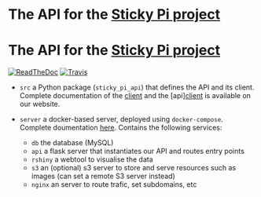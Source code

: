 # The API for the [Sticky Pi project](https://sticky-pi.github.io)

# The API for the [Sticky Pi project](https://sticky-pi.github.io)

[![ReadTheDoc](https://readthedocs.org/projects/sticky_pi_api/badge/?version=latest)](https://sticky_pi_api.readthedocs.io/en/latest/?badge=latest)
[![Travis](https://travis-ci.org/sticky-pi/sticky-pi-api.svg?branch=main)](https://travis-ci.org/sticky-pi/sticky-pi-ap)



* `src` a Python package (`sticky_pi_api`) that defines the API and its client. 
Complete documentation of the [client](https://sticky-pi.github.io/client) and 
the [api][client](https://sticky-pi.github.io/api) is available on our website.


* `server` a docker-based server, deployed using `docker-compose`. Complete doumentation [here](https://sticky-pi.github.io/server). Contains the following services:
  * `db` the database (MySQL)
  * `api` a flask server that instantiates our API and routes entry points
  * `rshiny` a webtool to visualise the data
  * `s3` an (optional) s3 server to store and serve resources such as images (can set a remote S3 server instead)
  * `nginx` an server to route trafic, set subdomains, etc


